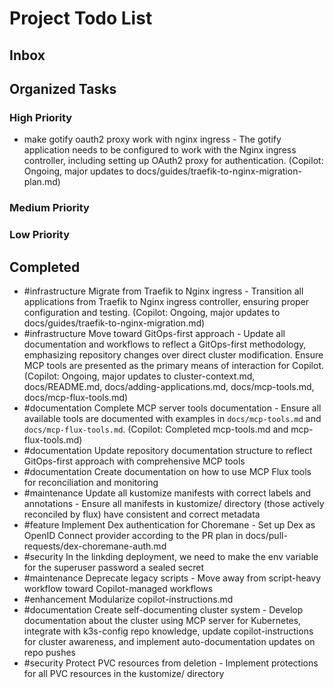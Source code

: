 # Project Todo List

## Inbox
<!-- Add new tasks here for Copilot to organize -->

## Organized Tasks
<!-- Copilot will maintain this section -->

### High Priority
<!-- Critical bugs and important features -->
- make gotify oauth2 proxy work with nginx ingress - The gotify application needs to be configured to work with the Nginx ingress controller, including setting up OAuth2 proxy for authentication. (Copilot: Ongoing, major updates to docs/guides/traefik-to-nginx-migration-plan.md)

### Medium Priority
<!-- Enhancements and improvements -->


### Low Priority
<!-- Nice-to-haves and maintenance tasks -->

<!-- ## In Progress -->
<!-- Tasks currently being worked on -->

## Completed
<!-- Finished tasks -->
- #infrastructure Migrate from Traefik to Nginx ingress - Transition all applications from Traefik to Nginx ingress controller, ensuring proper configuration and testing. (Copilot: Ongoing, major updates to docs/guides/traefik-to-nginx-migration.md)
- #infrastructure Move toward GitOps-first approach - Update all documentation and workflows to reflect a GitOps-first methodology, emphasizing repository changes over direct cluster modification. Ensure MCP tools are presented as the primary means of interaction for Copilot. (Copilot: Ongoing, major updates to cluster-context.md, docs/README.md, docs/adding-applications.md, docs/mcp-tools.md, docs/mcp-flux-tools.md)
- #documentation Complete MCP server tools documentation - Ensure all available tools are documented with examples in `docs/mcp-tools.md` and `docs/mcp-flux-tools.md`. (Copilot: Completed mcp-tools.md and mcp-flux-tools.md)
- #documentation Update repository documentation structure to reflect GitOps-first approach with comprehensive MCP tools
- #documentation Create documentation on how to use MCP Flux tools for reconciliation and monitoring
- #maintenance Update all kustomize manifests with correct labels and annotations - Ensure all manifests in kustomize/ directory (those actively reconciled by flux) have consistent and correct metadata
- #feature Implement Dex authentication for Choremane - Set up Dex as OpenID Connect provider according to the PR plan in docs/pull-requests/dex-choremane-auth.md
- #security In the linkding deployment, we need to make the env variable for the superuser password a sealed secret
- #maintenance Deprecate legacy scripts - Move away from script-heavy workflow toward Copilot-managed workflows
- #enhancement Modularize copilot-instructions.md
- #documentation Create self-documenting cluster system - Develop documentation about the cluster using MCP server for Kubernetes, integrate with k3s-config repo knowledge, update copilot-instructions for cluster awareness, and implement auto-documentation updates on repo pushes
- #security Protect PVC resources from deletion - Implement protections for all PVC resources in the kustomize/ directory
